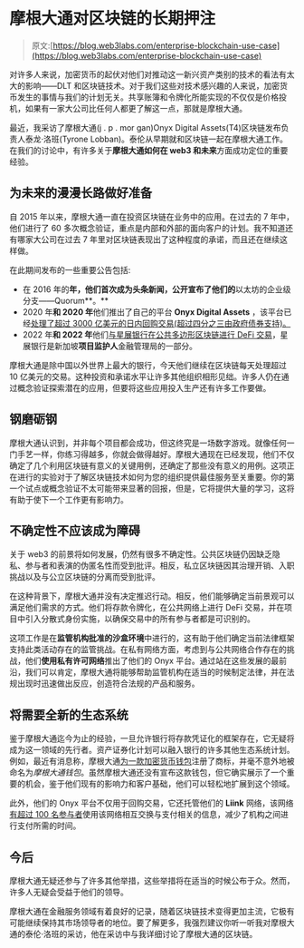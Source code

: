 # 摩根大通对区块链的长期押注

> 原文:[https://blog.web3labs.com/enterprise-blockchain-use-case](https://blog.web3labs.com/enterprise-blockchain-use-case)

对许多人来说，加密货币的起伏对他们对推动这一新兴资产类别的技术的看法有太大的影响——DLT 和区块链技术。对于我们这些对技术感兴趣的人来说，加密货币发生的事情与我们的计划无关。共享账簿和令牌化所能实现的不仅仅是价格投机，如果有一家大公司比任何人都更了解这一点，那就是摩根大通。

最近，我采访了摩根大通(j . p . mor gan)Onyx Digital Assets(T4)区块链发布负责人泰龙·洛班(Tyrone Lobban)。泰伦从早期就和区块链一起在摩根大通工作。在我们的讨论中，有许多关于**摩根大通如何在 web3 和未来**方面成功定位的重要经验。

## 为未来的漫漫长路做好准备

自 2015 年以来，摩根大通一直在投资区块链在业务中的应用。在过去的 7 年中，他们进行了 60 多次概念验证，重点是内部和外部的面向客户的计划。我不知道还有哪家大公司在过去 7 年里对区块链表现出了这种程度的承诺，而且还在继续这样做。

在此期间发布的一些重要公告包括:

*   在 2016 年的**年，他们首次成为头条新闻，公开宣布了他们的**以太坊的企业级分支——Quorum**。**
*   2020 年**和 2020 年**他们推出了自己的平台 **Onyx Digital Assets** ，该平台已经[处理了超过 3000 亿美元的日内回购交易(超过四分之三由政府债券支持)。](https://www.ft.com/content/f23c990a-913d-4613-8014-f61d35b6e09d)
*   2022 年**和 2022 年**他们[与星展银行在公共多边形区块链进行 DeFi 交易](https://cointelegraph.com/news/jp-morgan-executes-first-defi-trade-on-a-public-blockchain-finance-redefined)，星展银行是新加坡**项目监护人**金融管理局的一部分。

摩根大通是除中国以外世界上最大的银行，今天他们继续在区块链每天处理超过 10 亿美元的交易。这种投资和承诺水平让许多其他组织相形见绌。许多人仍在通过概念验证探索潜在的应用，但要将这些应用投入生产还有许多工作要做。

## 钢磨砺钢

摩根大通认识到，并非每个项目都会成功，但这终究是一场数字游戏。就像任何一门手艺一样，你练习得越多，你就会做得越好。摩根大通现在已经发现，他们不仅确定了几个利用区块链有意义的关键用例，还确定了那些没有意义的用例。这项正在进行的实验对于了解区块链技术如何为您的组织提供最佳服务至关重要。你的第一个试点或概念验证不太可能带来显著的回报，但是，它将提供大量的学习，这将有助于使下一个工作更有影响力。

## 不确定性不应该成为障碍

关于 web3 的前景将如何发展，仍然有很多不确定性。公共区块链仍因缺乏隐私、参与者和表演的伪匿名性而受到批评。相反，私立区块链因其治理开销、入职挑战以及与公立区块链的分离而受到批评。

在这种背景下，摩根大通并没有决定推迟行动。相反，他们能够确定当前景观可以满足他们需求的方式。他们将存款令牌化，在公共网络上进行 DeFi 交易，并在项目中引入分散式身份实施，以确保交易中的所有参与者都是可识别的。

这项工作是在**监管机构批准的沙盒环境**中进行的，这有助于他们确定当前法律框架支持此类活动存在的监管挑战。在私有网络方面，考虑到与公共网络合作存在的挑战，他们**使用私有许可网络**推出了他们的 Onyx 平台。通过站在这些发展的最前沿，我们可以肯定，摩根大通将能够帮助监管机构在适当的时候制定法律，并在法规出现时迅速做出反应，创造符合法规的产品和服务。

## 将需要全新的生态系统

鉴于摩根大通迄今为止的经验，一旦允许银行将存款凭证化的框架存在，它无疑将成为这一领域的先行者。资产证券化计划可以融入银行的许多其他生态系统计划。例如，最近有消息称，摩根大通[为一款加密货币钱包](https://seekingalpha.com/news/3910476-jpmorgan-chase-registers-trademark-for-cryptocurrency-wallet)注册了商标，并毫不意外地被命名为*摩根大通钱包*。虽然摩根大通还没有宣布这款钱包，但它确实展示了一个重要的机会，鉴于他们现有的影响力和客户基础，他们可以轻松地扩展到这个领域。

此外，他们的 Onyx 平台不仅用于回购交易，它还托管他们的 **Liink** 网络，该网络[有超过 100 名参与者](https://www.pymnts.com/blockchain/2021/jpmorgan-uses-liink-network-to-help-fis-innovate-payments-economics/)使用该网络相互交换与支付相关的信息，减少了机构之间进行支付所需的时间。

## 今后

摩根大通无疑还参与了许多其他举措，这些举措将在适当的时候公布于众。然而，许多人无疑会受益于他们的领导。

摩根大通在金融服务领域有着良好的记录，随着区块链技术变得更加主流，它极有可能继续保持其市场领导者的地位。要了解更多，我强烈建议你听一听我对摩根大通的泰伦·洛班的采访，他在采访中与我详细讨论了摩根大通的区块链。